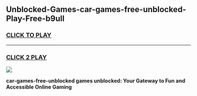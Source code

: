 
## Unblocked-Games-car-games-free-unblocked-Play-Free-b9ull
<h3>
<a href="https://premium76.site?title=car-games-free-unblocked&ref=22A">CLICK TO PLAY</a></h3>
<hr>

<h3>
<a href="https://premium76.site?title=car-games-free-unblocked&ref=22A">CLICK 2 PLAY</a>
  
</h3>

<a href="https://premium76.site?title=car-games-free-unblocked&ref=22A"><img src="https://clearcache.store/games.png"></a>


**car-games-free-unblocked games unblocked: Your Gateway to Fun and Accessible Online Gaming**
